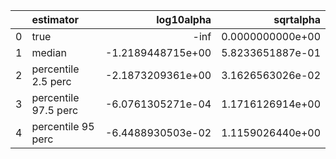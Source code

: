 |    | estimator            |          log10alpha |        sqrtalpha |
|---:|:---------------------|--------------------:|-----------------:|
|  0 | true                 | -inf                | 0.0000000000e+00 |
|  1 | median               |   -1.2189448715e+00 | 5.8233651887e-01 |
|  2 | percentile 2.5 perc  |   -2.1873209361e+00 | 3.1626563026e-02 |
|  3 | percentile 97.5 perc |   -6.0761305271e-04 | 1.1716126914e+00 |
|  4 | percentile 95 perc   |   -6.4488930503e-02 | 1.1159026440e+00 |